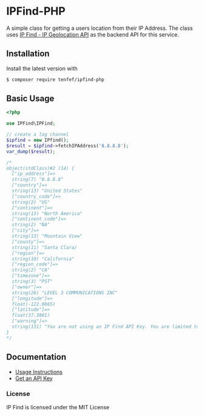 # IPFind-PHP

A simple class for getting a users location from their IP Address. The class uses [IP Find - IP Geolocation API](https://ipfind.co/) as the backend API for this service.

## Installation

Install the latest version with

```bash
$ composer require tenfef/ipfind-php
```

## Basic Usage

```php
<?php

use IPFind\IPFind;

// create a log channel
$ipfind = new IPfind();
$result = $ipfind->fetchIPAddress('8.8.8.8');
var_dump($result);

/*
object(stdClass)#2 (14) {
  ["ip_address"]=>
  string(7) "8.8.8.8"
  ["country"]=>
  string(13) "United States"
  ["country_code"]=>
  string(2) "US"
  ["continent"]=>
  string(13) "North America"
  ["continent_code"]=>
  string(2) "NA"
  ["city"]=>
  string(13) "Mountain View"
  ["county"]=>
  string(11) "Santa Clara/
  ["region"]=>
  string(10) "California"
  ["region_code"]=>
  string(2) "CA"
  ["timezone"]=>
  string(3) "PST"
  ["owner"]=>
  string(26) "LEVEL 3 COMMUNICATIONS INC"
  ["longitude"]=>
  float(-122.0865)
  ["latitude"]=>
  float(37.3801)
  ["warning"]=>
  string(131) "You are not using an IP Find API Key. You are limited to 100 requests/day. Register for free at https://ipfind.co for higher limits"
}
*/

```

## Documentation

- [Usage Instructions](https://ipfind.co/docs)
- [Get an API Key](https://ipfind.co/)

### License

IP Find is licensed under the MIT License
